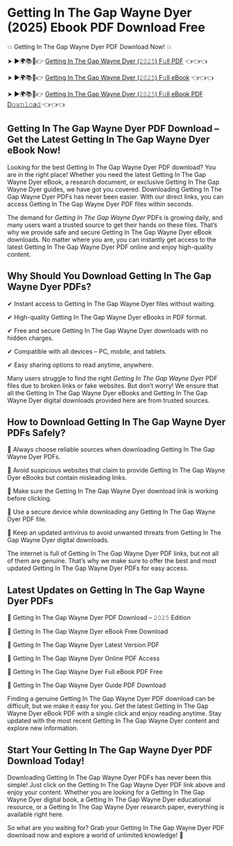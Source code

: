 # Getting In The Gap Wayne Dyer (2025) Ebook PDF Download Free

💥 Getting In The Gap Wayne Dyer PDF Download Now! 💥

➤ ►🌍📚📱👉 [Getting In The Gap Wayne Dyer (𝟸𝟶𝟸𝟻) F𝚞ll PDF](https://getpdf.xyz/getting-in-the-gap-wayne-dyer) 👈👈👈


➤ ►🌍📚📱👉 [Getting In The Gap Wayne Dyer (𝟸𝟶𝟸𝟻) F𝚞ll eBook](https://getpdf.xyz/getting-in-the-gap-wayne-dyer) 👈👈👈


➤ ►🌍📚📱👉 [Getting In The Gap Wayne Dyer (𝟸𝟶𝟸𝟻) F𝚞ll eBook PDF D𝚘𝚠𝚗𝚕𝚘a𝚍](https://getpdf.xyz/getting-in-the-gap-wayne-dyer) 👈👈👈


## Getting In The Gap Wayne Dyer PDF Download – Get the Latest Getting In The Gap Wayne Dyer eBook Now!

Looking for the best Getting In The Gap Wayne Dyer PDF download? You are in the right place! Whether you need the latest Getting In The Gap Wayne Dyer eBook, a research document, or exclusive Getting In The Gap Wayne Dyer guides, we have got you covered. Downloading Getting In The Gap Wayne Dyer PDFs has never been easier. With our direct links, you can access Getting In The Gap Wayne Dyer PDF files within seconds.

The demand for *Getting In The Gap Wayne Dyer* PDFs is growing daily, and many users want a trusted source to get their hands on these files. That’s why we provide safe and secure Getting In The Gap Wayne Dyer eBook downloads. No matter where you are, you can instantly get access to the latest Getting In The Gap Wayne Dyer PDF online and enjoy high-quality content.

## Why Should You Download Getting In The Gap Wayne Dyer PDFs?

✔ Instant access to Getting In The Gap Wayne Dyer files without waiting.

✔ High-quality Getting In The Gap Wayne Dyer eBooks in PDF format.

✔ Free and secure Getting In The Gap Wayne Dyer downloads with no hidden charges.

✔ Compatible with all devices – PC, mobile, and tablets.

✔ Easy sharing options to read anytime, anywhere.

Many users struggle to find the right *Getting In The Gap Wayne Dyer* PDF files due to broken links or fake websites. But don’t worry! We ensure that all the Getting In The Gap Wayne Dyer eBooks and Getting In The Gap Wayne Dyer digital downloads provided here are from trusted sources.

## How to Download Getting In The Gap Wayne Dyer PDFs Safely?

📌 Always choose reliable sources when downloading Getting In The Gap Wayne Dyer PDFs.

📌 Avoid suspicious websites that claim to provide Getting In The Gap Wayne Dyer eBooks but contain misleading links.

📌 Make sure the Getting In The Gap Wayne Dyer download link is working before clicking.

📌 Use a secure device while downloading any Getting In The Gap Wayne Dyer PDF file.

📌 Keep an updated antivirus to avoid unwanted threats from Getting In The Gap Wayne Dyer digital downloads.

The internet is full of Getting In The Gap Wayne Dyer PDF links, but not all of them are genuine. That’s why we make sure to offer the best and most updated Getting In The Gap Wayne Dyer PDFs for easy access.

## Latest Updates on Getting In The Gap Wayne Dyer PDFs

🔹 Getting In The Gap Wayne Dyer PDF Download – 𝟸𝟶𝟸𝟻 Edition

🔹 Getting In The Gap Wayne Dyer eBook Free Download

🔹 Getting In The Gap Wayne Dyer Latest Version PDF

🔹 Getting In The Gap Wayne Dyer Online PDF Access

🔹 Getting In The Gap Wayne Dyer Full eBook PDF Free

🔹 Getting In The Gap Wayne Dyer Guide PDF Download

Finding a genuine Getting In The Gap Wayne Dyer PDF download can be difficult, but we make it easy for you. Get the latest Getting In The Gap Wayne Dyer eBook PDF with a single click and enjoy reading anytime. Stay updated with the most recent Getting In The Gap Wayne Dyer content and explore new information.

## Start Your Getting In The Gap Wayne Dyer PDF Download Today!

Downloading Getting In The Gap Wayne Dyer PDFs has never been this simple! Just click on the Getting In The Gap Wayne Dyer PDF link above and enjoy your content. Whether you are looking for a Getting In The Gap Wayne Dyer digital book, a Getting In The Gap Wayne Dyer educational resource, or a Getting In The Gap Wayne Dyer research paper, everything is available right here.

So what are you waiting for? Grab your Getting In The Gap Wayne Dyer PDF download now and explore a world of unlimited knowledge! 🚀